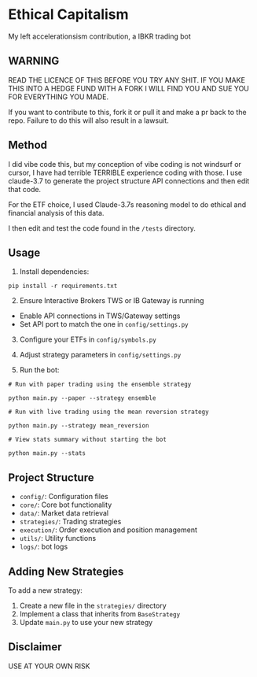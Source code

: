 # Ethical Capitalism

My left accelerationsism contribution, a IBKR trading bot

## WARNING

READ THE LICENCE OF THIS BEFORE YOU TRY ANY SHIT. IF YOU MAKE THIS INTO A HEDGE FUND WITH A FORK I WILL FIND YOU AND SUE YOU FOR EVERYTHING YOU MADE.

If you want to contribute to this, fork it or pull it and make a pr back to the repo. Failure to do this will also result in a lawsuit.

## Method

I did vibe code this, but my conception of vibe coding is not windsurf or cursor, I have had terrible TERRIBLE experience coding with those. I use claude-3.7 to generate the project structure API connections and then edit that code.

For the ETF choice, I used Claude-3.7s reasoning model to do ethical and financial analysis of this data.

I then edit and test the code found in the `/tests` directory.

## Usage

1. Install dependencies:

`pip install -r requirements.txt`

2. Ensure Interactive Brokers TWS or IB Gateway is running

- Enable API connections in TWS/Gateway settings
- Set API port to match the one in `config/settings.py`

3. Configure your ETFs in `config/symbols.py`

4. Adjust strategy parameters in `config/settings.py`

5. Run the bot:

```
# Run with paper trading using the ensemble strategy

python main.py --paper --strategy ensemble

# Run with live trading using the mean reversion strategy

python main.py --strategy mean_reversion

# View stats summary without starting the bot

python main.py --stats
```

## Project Structure

- `config/`: Configuration files
- `core/`: Core bot functionality
- `data/`: Market data retrieval
- `strategies/`: Trading strategies
- `execution/`: Order execution and position management
- `utils/`: Utility functions
- `logs/`: bot logs 

## Adding New Strategies

To add a new strategy:

1. Create a new file in the `strategies/` directory
2. Implement a class that inherits from `BaseStrategy`
3. Update `main.py` to use your new strategy

## Disclaimer

USE AT YOUR OWN RISK
